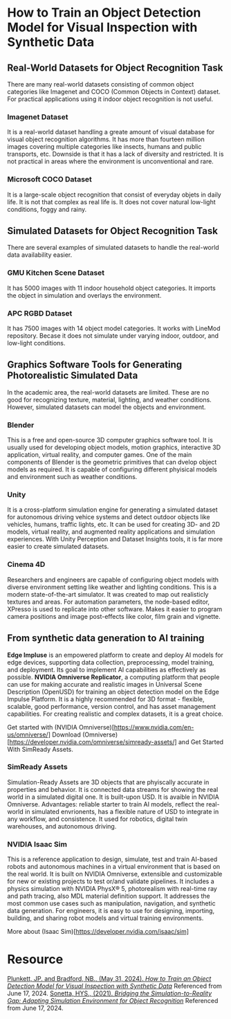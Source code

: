 # How to Train an Object Detection Model for Visual Inspection with Synthetic Data

## Real-World Datasets for Object Recognition Task
There are many real-world datasets consisting of common object categories like Imagenet and COCO (Common Objects in Context) dataset. For practical applications using it indoor object recognition is not useful.

### Imagenet Dataset
It is a real-world dataset handling a greate amount of visual database for visual object recognition algorithms. It has more than fourteen million images covering multiple categories like insects, humans and public transports, etc. Downside is that it has a lack of diversity and restricted. It is not practical in areas where the environment is unconventional and rare.

### Microsoft COCO Dataset
It is a large-scale object recognition that consist of everyday objets in daily life. It is not that complex as real life is. It does not cover natural low-light conditions, foggy and rainy.

## Simulated Datasets for Object Recognition Task
There are several examples of simulated datasets to handle the real-world data availability easier.

### GMU Kitchen Scene Dataset
It has 5000 images with 11 indoor household object categories. It imports the object in simulation and overlays the environment.

### APC RGBD Dataset
It has 7500 images with 14 object model categories. It works with LineMod repository. Becase it does not simulate under varying indoor, outdoor, and low-light conditions.

## Graphics Software Tools for Generating Photorealistic Simulated Data
In the academic area, the real-world datasets are limited. These are no good for recognizing texture, material, lighting, and weather conditions. However, simulated datasets can model the objects and environment.

### Blender
This is a free and open-source 3D computer graphics software tool. It is usually used for developing object models, motion graphics, interactive 3D application, virtual reality, and computer games. One of the main components of Blender is the geometric primitives that can dvelop object models as required. It is capable of configuring different phyisical models and environment such as weather conditions.

### Unity
It is a cross-platform simulation engine for generating a simulated dataset for autonomous driving vehice systems and detect outdoor objects like vehicles, humans, traffic lights, etc. It can be used for creating 3D- and 2D models, virtual reality, and augmented reality applications and simulation experiences. With Unity Perception and Dataset Insights tools, it is far more easier to create simulated datasets.

### Cinema 4D
Researchers and engineers are capable of configuring object models with diverse environment setting like weather and lighting conditions. This is a modern state-of-the-art simulator. It was created to map out realisticly textures and areas. For automation parameters, the node-based editor, XPresso is used to replicate into other software. Makes it easier to program camera positions and image post-effects like color, film grain and vignette.

## From synthetic data generation to AI training
**Edge Impluse** is an empowered platform to create and deploy AI models for edge devices, supporting data collection, preprocessing, model training, and deployment. Its goal to implement AI capabilities as effectively as possible.
**NVIDIA Omniverse Replicator**, a computing platform that people can use for making accurate and realistic images in Universal Scene Description (OpenUSD) for training an object detection model on the Edge Impulse Platform. It is a highly recommended for 3D format - flexible, scalable, good performance, version control, and has asset management capabilities. For creating realistic and complex datasets, it is a great choice.

Get started with (NVIDIA Omniverse)[https://www.nvidia.com/en-us/omniverse/]
Download (Omniverse)[https://developer.nvidia.com/omniverse/simready-assets/] and Get Started With SimReady Assets.

### SimReady Assets 
Simulation-Ready Assets are 3D objects that are phyiscally accurate in properties and behavior. It is connected data streams for showing the real world in a simulated digital one. It is built-upon USD. It is avaible in NVIDIA Omniverse. Advantages: reliable starter to train AI models, reflect the real-world in simulated envrionents, has a flexible nature of USD to integrate in any workflow, and consistence. It used for robotics, digital twin warehouses, and autonomous driving.

### NVIDIA Isaac Sim
This is a reference application to design, simulate, test and train AI-based robots and autonomous machines in a virtual environment that is based on the real world. It is built on NVIDIA Omniverse, extensible and customizable for new or existing projects to test or/and validate pipelines. It includes a physics simulation with NVIDIA PhysX® 5, photorealism with real-time ray and path tracing, also MDL material definition support. It addresses the most common use cases such as manipulation, navigation, and synthetic data generation. For engineers, it is easy to use for designing, importing, building, and sharing robot models and virtual training environments.

More about (Isaac Sim)[https://developer.nvidia.com/isaac/sim]

# Resource
[Plunkett, JP. and Bradford, NB., (May 31, 2024). _How to Train an Object Detection Model for Visual Inspection with Synthetic Data_](https://developer.nvidia.com/blog/how-to-train-an-object-detection-model-for-visual-inspection-with-synthetic-data/) Referenced from June 17, 2024.
[Sonetta, HYS., (2021). _Bridging the Simulation-to-Reality Gap: Adapting Simulation Environment for Object Recognition_](chrome-extension://efaidnbmnnnibpcajpcglclefindmkaj/https://scholar.uwindsor.ca/cgi/viewcontent.cgi?article=9836&context=etd) Referenced from June 17, 2024.